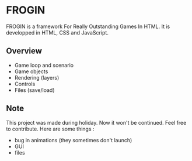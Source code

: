 # FROGIN 

FROGIN is a framework For Really Outstanding Games In HTML. 
It is developped in HTML, CSS and JavaScript.  

## Overview 

* Game loop and scenario
* Game objects
* Rendering (layers)
* Controls
* Files (save/load)


## Note 

This project was made during holiday. Now it won't be continued. Feel free to contribute. Here are some things : 

- bug in animations (they sometimes don't launch)
- GUI
- files
